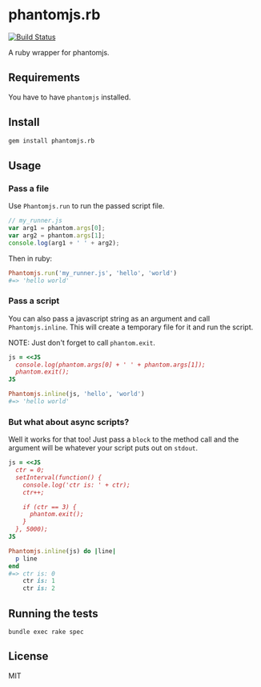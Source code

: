 # phantomjs.rb

[![Build Status](https://secure.travis-ci.org/westoque/phantomjs.rb.png?branch=master)](http://travis-ci.org/westoque/phantomjs.rb)

A ruby wrapper for phantomjs.

## Requirements

You have to have `phantomjs` installed.

## Install

```sh
gem install phantomjs.rb
```

## Usage

### Pass a file

Use `Phantomjs.run` to run the passed script file.

```js
// my_runner.js
var arg1 = phantom.args[0];
var arg2 = phantom.args[1];
console.log(arg1 + ' ' + arg2);
```

Then in ruby:

```rb
Phantomjs.run('my_runner.js', 'hello', 'world')
#=> 'hello world'
```

### Pass a script

You can also pass a javascript string as an argument and call
`Phantomjs.inline`. This will create a temporary file for it
and run the script.

NOTE: Just don't forget to call `phantom.exit`.

```rb
js = <<JS
  console.log(phantom.args[0] + ' ' + phantom.args[1]);
  phantom.exit();
JS

Phantomjs.inline(js, 'hello', 'world')
#=> 'hello world'
```

### But what about async scripts?

Well it works for that too! Just pass a `block` to the method call and the
argument will be whatever your script puts out on `stdout`.

```rb
js = <<JS
  ctr = 0;
  setInterval(function() {
    console.log('ctr is: ' + ctr);
    ctr++;

    if (ctr == 3) {
      phantom.exit();
    }
  }, 5000);
JS

Phantomjs.inline(js) do |line|
  p line
end
#=> ctr is: 0
    ctr is: 1
    ctr is: 2
```

## Running the tests

```
bundle exec rake spec
```

## License

MIT

